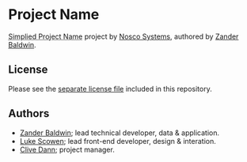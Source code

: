 <!--
    Guidelines for a Successful README
    ==================================
    - Name of the projects and all sub-modules and libraries (sometimes they are
      named different and very confusing to new users).
    - Descriptions of all the project, and all sub-modules and libraries.
    - 5-line code snippet on how its used (if it's a library).
    - Copyright and licensing information (or "Read LICENSE").
    - Instruction to grab the documentation.
    - Instructions to install, configure, and to run the programs.
    - Instruction to grab the latest code and detailed instructions to build it
      (or quick overview and "Read INSTALL").
    - List of authors or "Read AUTHORS".
    - Instructions to submit bugs, feature requests, submit patches, join
      mailing list, get announcements, or join the user or dev community in
      other forms.
    - Other contact info (email address, website, company name, address, etc).
    - A brief history if it's a replacement or a fork of something else.
    - Legal notices (crypto stuff).
-->

Project Name
============

<abbr title="Full Project Name">Simplied Project Name</abbr> project by [Nosco Systems](http://nosco-systems.com),
authored by [Zander Baldwin](http://mynameis.zande.rs).

License
-------

Please see the [separate license file](LICENSE.md) included in this repository.

Authors
-------

- [Zander Baldwin](http://mynameis.zande.rs); lead technical developer, data & application.
- [Luke Scowen](https://github.com/scowen); lead front-end developer, design & interation.
- [Clive Dann](https://github.com/clivedann); project manager.
